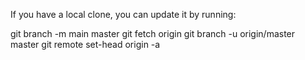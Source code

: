If you have a local clone, you can update it by running:

git branch -m main master
git fetch origin
git branch -u origin/master master
git remote set-head origin -a
